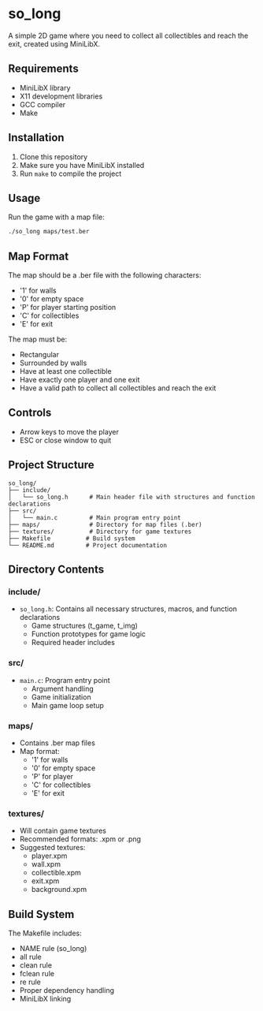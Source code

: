 # so_long

A simple 2D game where you need to collect all collectibles and reach the exit, created using MiniLibX.

## Requirements

- MiniLibX library
- X11 development libraries
- GCC compiler
- Make

## Installation

1. Clone this repository
2. Make sure you have MiniLibX installed
3. Run `make` to compile the project

## Usage

Run the game with a map file:
```bash
./so_long maps/test.ber
```

## Map Format

The map should be a .ber file with the following characters:
- '1' for walls
- '0' for empty space
- 'P' for player starting position
- 'C' for collectibles
- 'E' for exit

The map must be:
- Rectangular
- Surrounded by walls
- Have at least one collectible
- Have exactly one player and one exit
- Have a valid path to collect all collectibles and reach the exit

## Controls

- Arrow keys to move the player
- ESC or close window to quit

## Project Structure

```
so_long/
├── include/
│   └── so_long.h      # Main header file with structures and function declarations
├── src/
│   └── main.c         # Main program entry point
├── maps/              # Directory for map files (.ber)
├── textures/          # Directory for game textures
├── Makefile          # Build system
└── README.md         # Project documentation
```

## Directory Contents

### include/
- `so_long.h`: Contains all necessary structures, macros, and function declarations
  - Game structures (t_game, t_img)
  - Function prototypes for game logic
  - Required header includes

### src/
- `main.c`: Program entry point
  - Argument handling
  - Game initialization
  - Main game loop setup

### maps/
- Contains .ber map files
- Map format:
  - '1' for walls
  - '0' for empty space
  - 'P' for player
  - 'C' for collectibles
  - 'E' for exit

### textures/
- Will contain game textures
- Recommended formats: .xpm or .png
- Suggested textures:
  - player.xpm
  - wall.xpm
  - collectible.xpm
  - exit.xpm
  - background.xpm

## Build System

The Makefile includes:
- NAME rule (so_long)
- all rule
- clean rule
- fclean rule
- re rule
- Proper dependency handling
- MiniLibX linking
